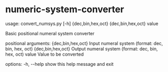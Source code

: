 # numeric-system-converter

usage: convert_numsys.py [-h] {dec,bin,hex,oct} {dec,bin,hex,oct} value

Basic positional numeral system converter

positional arguments:
  {dec,bin,hex,oct}  Input numeral system (format: dec, bin, hex, oct)
  {dec,bin,hex,oct}  Output numeral system (format: dec, bin, hex, oct)
  value              Value to be converted

options:
  -h, --help         show this help message and exit
